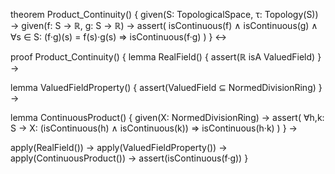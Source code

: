 theorem Product_Continuity() {
  given(S: TopologicalSpace, τ: Topology(S)) →
  given(f: S → ℝ, g: S → ℝ) →
  assert(
    isContinuous(f) ∧ isContinuous(g) ∧
    ∀s ∈ S: (f·g)(s) = f(s)·g(s) 
    ⇒ 
    isContinuous(f·g)
  )
} ↔

proof Product_Continuity() {
  lemma RealField() {
    assert(ℝ isA ValuedField)
  } →
  
  lemma ValuedFieldProperty() {
    assert(ValuedField ⊆ NormedDivisionRing)
  } →
  
  lemma ContinuousProduct() {
    given(X: NormedDivisionRing) →
    assert(
      ∀h,k: S → X:
      (isContinuous(h) ∧ isContinuous(k))
      ⇒
      isContinuous(h·k)
    )
  } →
  
  apply(RealField()) →
  apply(ValuedFieldProperty()) →
  apply(ContinuousProduct()) →
  assert(isContinuous(f·g))
}